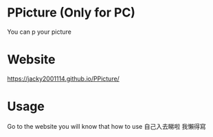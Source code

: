 # PPicture (Only for PC)
You can p your picture 
# Website
https://jacky2001114.github.io/PPicture/
# Usage 
Go to the website you will know that how to use
自己入去睇啦 我懶得寫
